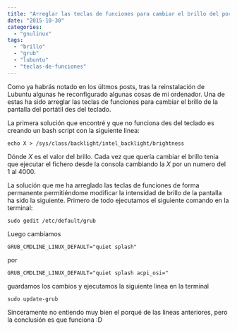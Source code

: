 ```yaml
---
title: "Arreglar las teclas de funciones para cambiar el brillo del portátil con Lubuntu"
date: "2015-10-30"
categories: 
  - "gnulinux"
tags: 
  - "brillo"
  - "grub"
  - "lubuntu"
  - "teclas-de-funciones"
---
```


Como ya habrás notado en los últmos posts, tras la reinstalación de Lubuntu algunas he reconfigurado algunas cosas de mi ordenador. Una de estas ha sido arreglar las teclas de funciones para cambiar el brillo de la pantalla del portátil des del teclado.

La primera solución que encontré y que no funciona des del teclado es creando un bash script con la siguiente linea:

```
echo X > /sys/class/backlight/intel_backlight/brightness
```

Dónde _X_ es el valor del brillo. Cada vez que quería cambiar el brillo tenia que ejecutar el fichero desde la consola cambiando la _X_ por un numero del 1 al 4000.

La solución que me ha arreglado las teclas de funciones de forma permanente permitiéndome modificar la intensidad de brillo de la pantalla ha sido la siguiente. Primero de todo ejecutamos el siguiente comando en la terminal:

```
sudo gedit /etc/default/grub
```

Luego cambiamos

```
GRUB_CMDLINE_LINUX_DEFAULT="quiet splash"
```

por

```
GRUB_CMDLINE_LINUX_DEFAULT="quiet splash acpi_osi="
```

guardamos los cambios y ejecutamos la siguiente linea en la terminal

```
sudo update-grub
```

Sinceramente no entiendo muy bien el porqué de las lineas anteriores, pero la conclusión es que funciona :D
